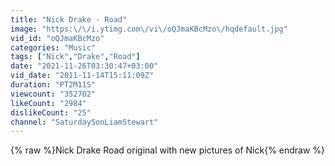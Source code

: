 ```yaml
---
title: "Nick Drake - Road"
image: "https:\/\/i.ytimg.com\/vi\/oQJmaKBcMzo\/hqdefault.jpg"
vid_id: "oQJmaKBcMzo"
categories: "Music"
tags: ["Nick","Drake","Road"]
date: "2021-11-26T03:30:47+03:00"
vid_date: "2011-11-14T15:11:09Z"
duration: "PT2M11S"
viewcount: "352702"
likeCount: "2984"
dislikeCount: "25"
channel: "SaturdaySonLiamStewart"
---
```

{% raw %}Nick Drake Road original with new pictures of Nick{% endraw %}
